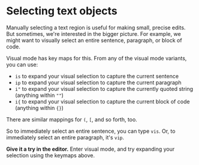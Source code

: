 # Selecting text objects

Manually selecting a text region is useful for making small, precise edits. But sometimes, we're interested in the bigger picture. For example, we might want to visually select an entire sentence, paragraph, or block of code.

Visual mode has key maps for this. From any of the visual mode variants, you can use:

- `is` to expand your visual selection to capture the current sentence
- `ip` to expand your visual selection to capture the current paragraph
- `i"` to expand your visual selection to capture the currently quoted string (anything within `""`)
- `i{` to expand your visual selection to capture the current block of code (anything within `{}`)

There are similar mappings for `(`, `[`, and so forth, too.

So to immediately select an entire sentence, you can type `vis`. Or, to immediately select an entire paragraph, it's `vip`.

**Give it a try in the editor.** Enter visual mode, and try expanding your selection using the keymaps above.
